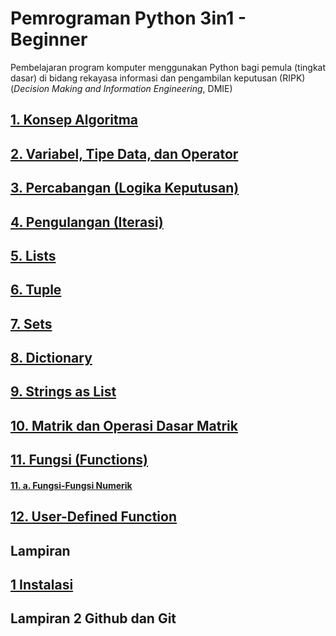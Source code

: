 # Pemrograman Python 3in1 - Beginner
Pembelajaran program komputer menggunakan Python bagi pemula (tingkat dasar) di bidang rekayasa informasi dan pengambilan keputusan (RIPK) (_Decision Making and Information Engineering_, DMIE)


## [1. Konsep Algoritma](01%20Konsep%20Algoritma.ipynb)
## [2. Variabel, Tipe Data, dan Operator](02%20Variable%20Tipe%20Data%20dan%20Operator.ipynb)
## [3. Percabangan (Logika Keputusan)](03%20Percabangan%20IF_ELSE_ELIF.ipynb)
## [4. Pengulangan (Iterasi)](04%20Pengulangan%20Iterasi.ipynb)
## [5. Lists](05%20Lists.ipynb)
## [6. Tuple](06%20Tuple.ipynb)
## [7. Sets](07%20Sets.ipynb)
## [8. Dictionary](08%20Dictionary.ipynb)
## [9. Strings as List](09%20String%20as%20List.ipynb)
## [10. Matrik dan Operasi Dasar Matrik](10%20Matriks.ipynb)
## [11. Fungsi (Functions)](11%20Functions.ipynb)
#### [11. a. Fungsi-Fungsi Numerik](11a%20Fungsi-Fungsi%20Numerik.ipynb)
## [12. User-Defined Function](12%20User-Defined%20Functions.ipynb)
## Lampiran
## [1 Instalasi](l1_instalasi_dan_IDLE.ipynb)

## Lampiran 2 Github dan Git
